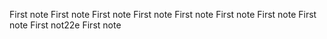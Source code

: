 First note
First note
First note
First note
First note
First note
First note
First note
First not22e
First note
